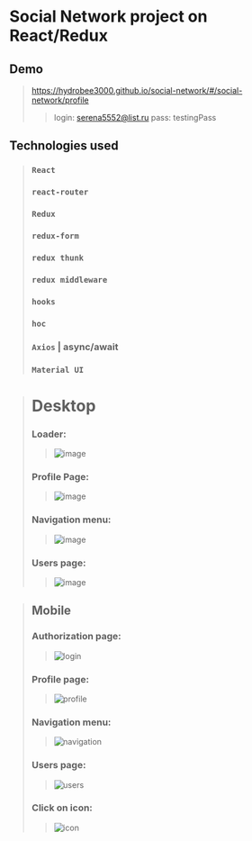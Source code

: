 # Social Network project on React/Redux


## Demo
>https://hydrobee3000.github.io/social-network/#/social-network/profile
>>login: serena5552@list.ru
>>pass: testingPass


## Technologies used

>### `React`
>### `react-router`
>### `Redux`
>### `redux-form`
>### `redux thunk`
>### `redux middleware`
>### `hooks`
>### `hoс`
>### `Axios` | async/await
>### `Material UI`

># Desktop
>### Loader:
>>![image](https://user-images.githubusercontent.com/68890796/138445679-e1e390a2-3581-4b2d-83a3-4ccdd721785a.png)
>### Profile Page:
>>![image](https://user-images.githubusercontent.com/68890796/138445882-e4db08f6-5a24-4a2b-8b1d-21dac41beec8.png)
>### Navigation menu: 
>>![image](https://user-images.githubusercontent.com/68890796/138446070-7e5ad6b1-679a-45de-898d-af255e816786.png)
>### Users page:
>>![image](https://user-images.githubusercontent.com/68890796/138446261-481d5453-a1ef-4ce4-8198-7bee22942f16.png)

>## Mobile
>### Authorization page:
>>![login](https://user-images.githubusercontent.com/68890796/138444397-ecfd6c4c-bac3-4824-8222-e6ad8924a77e.jpg)
>### Profile page: 
>>![profile](https://user-images.githubusercontent.com/68890796/138444388-cbd26708-9d9e-4b0e-b644-19d8afcb9d9b.jpg)
>### Navigation menu: 
>>![navigation](https://user-images.githubusercontent.com/68890796/138444395-38db2b28-3751-4689-8ca5-df733aa66f84.jpg)
>### Users page: 
>>![users](https://user-images.githubusercontent.com/68890796/138444391-2b45a015-10a7-442f-b193-0af47692a3b4.jpg)
>### Click on icon: 
>>![icon](https://user-images.githubusercontent.com/68890796/138444392-c3f83d24-7e6d-4cd9-93d6-b11064708204.jpg)

